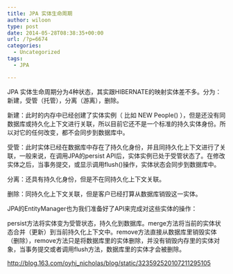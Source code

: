 ```yaml
---
title: JPA 实体生命周期
author: wiloon
type: post
date: 2014-05-28T08:38:35+00:00
url: /?p=6674
categories:
  - Uncategorized
tags:
  - JPA

---
```

JPA 实体生命周期分为4种状态，其实跟HIBERNATE的映射实体差不多。分为：新建，受管（托管），分离（游离），删除。

新建：此时的内存中已经创建了实体实例（ 比如 NEW People() ），但是还没有同数据库或持久化上下文进行关联，所以目前它还不是一个标准的持久实体身份。所以对它的任何改变，都不会同步到数据库中。

受管：此时实体已经在数据库中存在了持久化身份，并且同持久化上下文进行了关联，一般来说，在调用JPA的persist API后，实体实例已处于受管状态了。在修改实体之后，当事务提交，或显示调用flush()操作，实体状态会同步到数据库中。

分离：还具有持久化身份，但是不在同持久化上下文关联。

删除：同持久化上下文关联，但是客户已经打算从数据库销毁这一实体。
  
JPA的EntityManager也为我们准备好了API来完成对这些实体的操作：

persist方法将实体变为受管状态，持久化到数据库。merge方法将当前的实体状态合并（更新）到当前持久化上下文中。remove方法直接从数据库里销毁实体（删除），remove方法只是将数据库里的实体删除，并没有销毁内存里的实体对象，当事务提交或者调用flush方法，数据库里的实体才会被删除。

http://blog.163.com/oyhj_nicholas/blog/static/323592520107211295105